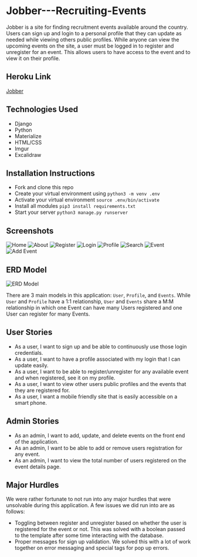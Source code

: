 # Jobber---Recruiting-Events

Jobber is a site for finding recruitment events available around the country. Users can sign up and login to a personal profile that they can update as needed while viewing others public profiles. While anyone can view the upcoming events on the site, a user must be logged in to register and unregister for an event. This allows users to have access to the event and to view it on their profile.

## Heroku Link

[Jobber](https://jobber-amcr.herokuapp.com)

## Technologies Used

- Django
- Python
- Materialize
- HTML/CSS
- Imgur
- Excalidraw

## Installation Instructions

- Fork and clone this repo
- Create your virtual environment using `python3 -m venv .env`
- Activate your virtual environment `source .env/bin/activate`
- Install all modules `pip3 install requirements.txt`
- Start your server `python3 manage.py runserver`

## Screenshots

![Home](https://i.imgur.com/7Vag09um.png) ![About](https://i.imgur.com/LYEE7w7m.png)
![Register](https://i.imgur.com/hsgjeQgm.png) ![Login](https://i.imgur.com/4DvZwFMm.png)
![Profile](https://i.imgur.com/lMu82ZRm.png) ![Search](https://i.imgur.com/SJFtBrCm.png)
![Event](https://i.imgur.com/edht4F3m.png) ![Add Event](https://i.imgur.com/dIM6VZvm.png)

## ERD Model

![ERD Model](https://i.imgur.com/wKtQHYJl.png)

There are 3 main models in this application: `User`, `Profile`, and `Events`. While `User` and `Profile` have a 1:1 relationship, `User` and `Events` share a M:M relationship in which one Event can have many Users registered and one User can register for many Events.

## User Stories

- As a user, I want to sign up and be able to continuously use those login credentials.
- As a user, I want to have a profile associated with my login that I can update easily.
- As a user, I want to be able to register/unregister for any available event and when registered, see it on my profile.
- As a user, I want to view other users public profiles and the events that they are registered for.
- As a user, I want a mobile friendly site that is easily accessible on a smart phone.

## Admin Stories

- As an admin, I want to add, update, and delete events on the front end of the application.
- As an admin, I want to be able to add or remove users registration for any event.
- As an admin, I want to view the total number of users registered on the event details page.

## Major Hurdles

We were rather fortunate to not run into any major hurdles that were unsolvable during this application. A few issues we did run into are as follows:

- Toggling between register and unregister based on whether the user is registered for the event or not. This was solved with a boolean passed to the template after some time interacting with the database.
- Proper messages for sign up validation. We solved this with a lot of work together on error messaging and special tags for pop up errors.
